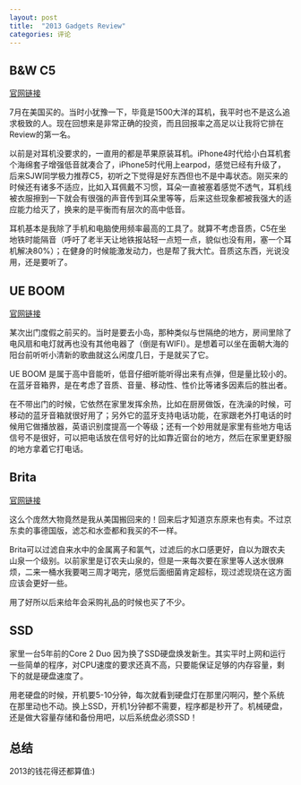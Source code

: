 ```yaml
---
layout: post
title:  "2013 Gadgets Review"
categories: 评论
---
```


## B&W C5 ##
[官网链接](http://www.bowers-wilkins.cn/Headphones/Headphones/Headphones/C5.html)

7月在美国买的。当时小犹豫一下，毕竟是1500大洋的耳机，我平时也不是这么追求极致的人。现在回想来是非常正确的投资，而且回报率之高足以让我将它排在Review的第一名。

以前是对耳机没要求的，一直用的都是苹果原装耳机。iPhone4时代给小白耳机套个海绵套子增强低音就凑合了，iPhone5时代用上earpod，感觉已经有升级了，后来SJW同学极力推荐C5，初听之下觉得是好东西但也不是中毒状态。刚买来的时候还有诸多不适应，比如入耳佩戴不习惯，耳朵一直被塞着感觉不透气，耳机线被衣服擦到一下就会有很强的声音传到耳朵里等等，后来这些现象都被我强大的适应能力给灭了，换来的是平衡而有层次的高中低音。

耳机基本是我除了手机和电脑使用频率最高的工具了。就算不考虑音质，C5在坐地铁时能隔音（呼吁了老半天让地铁报站轻一点短一点，貌似也没有用，塞一个耳机解决80%）；在健身的时候能激发动力，也是帮了我大忙。音质这东西，光说没用，还是要听了。

## UE BOOM ##
[官网链接](http://www.ultimateears.com/zh-cn/boom)

某次出门度假之前买的。当时是要去小岛，那种类似与世隔绝的地方，房间里除了电风扇和电灯就再也没有其他电器了（倒是有WIFI）。是想着可以坐在面朝大海的阳台前听听小清新的歌曲就这么闲度几日，于是就买了它。

UE BOOM 是属于高中音能听，低音仔细听能听得出来有点弹，但是量比较小的。在蓝牙音箱界，是在考虑了音质、音量、移动性、性价比等诸多因素后的胜出者。

在不带出门的时候，它依然在家里发挥余热，比如在厨房做饭，在洗澡的时候，可移动的蓝牙音箱就很好用了；另外它的蓝牙支持电话功能，在家跟老外打电话的时候用它做播放器，英语识别度提高一个等级；还有一个妙用就是家里有些地方电话信号不是很好，可以把电话放在信号好的比如靠近窗台的地方，然后在家里更舒服的地方拿着它打电话。

## Brita ##
[官网链接](https://www.brita.com)

这么个庞然大物竟然是我从美国搬回来的！回来后才知道京东原来也有卖。不过京东卖的事德国版，滤芯和水壶都和我买的不一样。

Brita可以过滤自来水中的金属离子和氯气，过滤后的水口感更好，自以为跟农夫山泉一个级别。以前家里是订农夫山泉的，但是一来每次要在家里等人送水很麻烦，二来一桶水我要喝三周才喝完，感觉后面细菌肯定超标，现过滤现烧在这方面应该会更好一些。

用了好所以后来给年会采购礼品的时候也买了不少。


## SSD ##
家里一台5年前的Core 2 Duo 因为换了SSD硬盘焕发新生。其实平时上网和运行一些简单的程序，对CPU速度的要求还真不高，只要能保证足够的内存容量，剩下的就是硬盘速度了。

用老硬盘的时候，开机要5-10分钟，每次就看到硬盘灯在那里闪啊闪，整个系统在那里动也不动。换上SSD，开机1分钟都不需要，程序都是秒开了。机械硬盘，还是做大容量存储和备份用吧，以后系统盘必须SSD！

## 总结 ##
2013的钱花得还都算值:)
